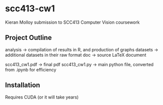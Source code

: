 # scc413-cw1

Kieran Molloy submission to SCC413 Computer Vision coursework

## Project Outline
analysis -> compilation of results in R, and production of graphs
datasets -> additional datasets in their raw format
doc      -> source LaTeX document 

scc413_cw1.pdf -> final pdf
scc413_cw1.py  -> main python file, converted from .ipynb for efficiency

## Installation
Requires CUDA (or it will take years)

